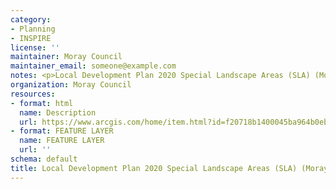 ```yaml
---
category:
- Planning
- INSPIRE
license: ''
maintainer: Moray Council
maintainer_email: someone@example.com
notes: <p>Local Development Plan 2020 Special Landscape Areas (SLA) (Moray)</p>
organization: Moray Council
resources:
- format: html
  name: Description
  url: https://www.arcgis.com/home/item.html?id=f20718b1400045ba964b0ebb553d43b1
- format: FEATURE LAYER
  name: FEATURE LAYER
  url: ''
schema: default
title: Local Development Plan 2020 Special Landscape Areas (SLA) (Moray)
---
```


